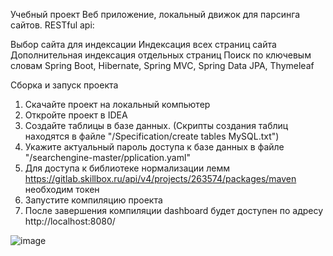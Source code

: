 Учебный проект
Веб приложение, локальный движок для парсинга сайтов. RESTful api:

Выбор сайта для индексации
Индексация всех страниц сайта
Дополнительная индексация отдельных страниц
Поиск по ключевым словам
Spring Boot, Hibernate, Spring MVC, Spring Data JPA, Thymeleaf

Сборка и запуск проекта
1. Скачайте проект на локальный компьютер
2. Откройте проект в IDEA
3. Создайте таблицы в базе данных. (Скрипты создания таблиц находятся в файле "/Specification/create tables MySQL.txt")
4. Укажите актуальный пароль доступа к базе данных в файле "/searchengine-master/pplication.yaml"
5. Для доступа к библиотеке нормализации лемм https://gitlab.skillbox.ru/api/v4/projects/263574/packages/maven необходим токен 
6. Запустите компиляцию проекта
7. После завершения компиляции dashboard будет доступен по адресу http://localhost:8080/

![image](https://github.com/Andre-nerd/skillbox_lv1_project/assets/83759412/e8dc302c-65cb-4f05-aa83-4643d0f178e9)




